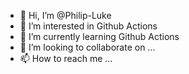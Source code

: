 - 👋 Hi, I’m @Philip-Luke
- 👀 I’m interested in Github Actions
- 🌱 I’m currently learning Github Actions
- 💞️ I’m looking to collaborate on ...
- 📫 How to reach me ...

<!---
Philip-Luke/Philip-Luke is a ✨ special ✨ repository because its `README.md` (this file) appears on your GitHub profile.
You can click the Preview link to take a look at your changes.
--->
